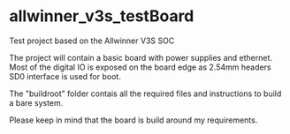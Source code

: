 # allwinner_v3s_testBoard
Test project based on the Allwinner V3S SOC

The project will contain a basic board with power supplies and ethernet.
Most of the digital IO is exposed on the board edge as 2.54mm headers
SD0 interface is used for boot.

The "buildroot" folder contais all the required files and instructions to build a bare system.

Please keep in mind that the board is build around my requirements.
